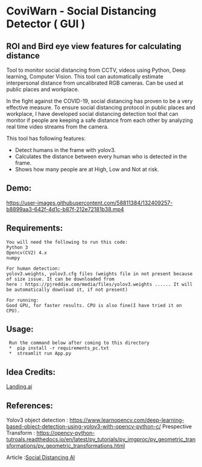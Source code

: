 # CoviWarn - Social Distancing Detector ( GUI )
## ROI and Bird eye view features for calculating distance 
   Tool to monitor social distancing from CCTV, videos using Python, Deep learning, Computer Vision. This tool can 
   automatically estimate interpersonal distance from uncalibrated RGB cameras. Can be used at public places and workplace.

   In the fight against the COVID-19, social distancing has proven to be a very effective measure. To ensure social
   distancing protocol in public places and workplace, I have developed social distancing detection tool that can monitor
   if people are keeping a safe distance from each other by analyzing real time video streams from the camera.

   This tool has following features:

   * Detect humans in the frame with yolov3.
   * Calculates the distance between every human who is detected in the frame.
   * Shows how many people are at High, Low and Not at risk.
   

   ## Demo:

https://user-images.githubusercontent.com/58811384/132409257-b8899aa3-642f-4d1c-b87f-212e72181b38.mp4




## Requirements:

    You will need the following to run this code:
    Python 3
    Opencv(CV2) 4.x
    numpy
    
    For human detection:
    yolov3.weights, yolov3.cfg files (weights file in not present because of size issue. It can be downloaded from 
    here : https://pjreddie.com/media/files/yolov3.weights ...... It will be automatically download it, if not present)
    
    For running: 
    Good GPU, for faster results. CPU is also fine(I have tried it on CPU).
    
## Usage:
     Run the command below after coming to this directory
     *  pip install -r requirements_pc.txt
     *  streamlit run App.py
            

## Idea Credits:

   [Landing.ai](https://landing.ai/landing-ai-creates-an-ai-tool-to-help-customers-monitor-social-distancing-in-the-workplace/)
   
## References:

   Yolov3 object detection : https://www.learnopencv.com/deep-learning-based-object-detection-using-yolov3-with-opencv-python-c/
   Prespective Transform : https://opencv-python-tutroals.readthedocs.io/en/latest/py_tutorials/py_imgproc/py_geometric_transformations/py_geometric_transformations.html
   
   Article :[Social Distancing AI](https://medium.com/@birla.deepak26/social-distancing-ai-using-python-deep-learning-c26b20c9aa4c)
